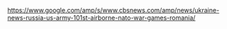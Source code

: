 https://www.google.com/amp/s/www.cbsnews.com/amp/news/ukraine-news-russia-us-army-101st-airborne-nato-war-games-romania/

